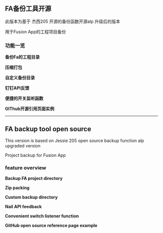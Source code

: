 ## FA备份工具开源

此版本为基于 杰西205 开源的备份函数开源alp 升级后的版本

用于Fusion App的工程项目备份


### 功能一览

**备份Fa的工程目录**

**压缩打包**

**自定义备份目录**

**钉钉API反馈**

**便捷的开关监听函数**

**GIThub开源引用页面实例**




****


## FA backup tool open source

This version is based on Jessie 205 open source backup function alp upgraded version

Project backup for Fusion App


### feature overview

**Backup FA project directory**

**Zip packing**

**Custom backup directory**

**Nail API feedback**

**Convenient switch listener function**

**GitHub open source reference page example**
